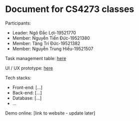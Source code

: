 # Document for CS4273 classes

Participants:

- Leader: Ngô Đắc Lợi-19521770 
- Member: Nguyễn Tiến Đức-19521380
- Member: Tăng Trí Đức-19521382
- Member: Nguyễn Trung Hiếu-19521507


Task management table: [here](https://trello.com/b/TWVZuMC1/group-anh-ch%E1%BB%8B-em) 

UI / UX prototype: [here](https://www.figma.com/file/9udHeHqSKIbplF9qCKv3v8/Untitled?node-id=0%3A1)

Tech stacks:

- Front-end: [...]
- Back-end: [...]
- Database: [...]
- ...

Demo online: [link to website - update later]

